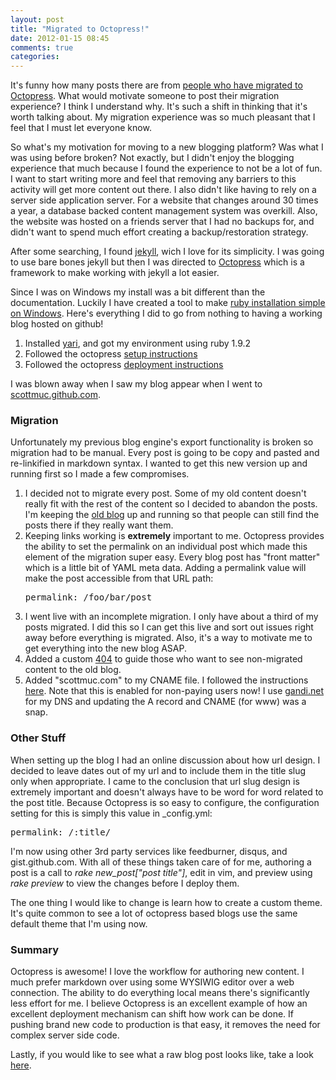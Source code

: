 ```yaml
--- 
layout: post
title: "Migrated to Octopress!"
date: 2012-01-15 08:45
comments: true
categories: 
---
```


It's funny how many posts there are from [people who have migrated to Octopress](https://www.google.com/search?q=migrating+to+octopress). What would motivate someone to post their migration experience? I think I understand why. It's such a shift in thinking that it's worth talking about. My migration experience was so much pleasant that I feel that I must let everyone know.

<!-- more -->

So what's my motivation for moving to a new blogging platform? Was what I was using before broken? Not
exactly, but I didn't enjoy the blogging experience that much because I found the experience to not be a
lot of fun. I want to start writing more and feel that removing any barriers to this activity will get more
content out there. I also didn't like having to rely on a server side application server. For a website that changes around 30 times a year, a database backed content management system was overkill. Also, the website was hosted on a friends server that I had no backups for, and didn't want to spend much effort creating a backup/restoration strategy.

After some searching, I found [jekyll](http://jekyllrb.com/), wich I love for its simplicity. I was going to use bare bones jekyll but then I was directed to [Octopress](http://octopress.org/) which is a framework to make working
with jekyll a lot easier.

Since I was on Windows my install was a bit different than the documentation. Luckily I have created a tool
to make [ruby installation simple on Windows](http://scottmuc.com/blog/development/simplifying-ruby-installation-in-windows/). Here's everything I did to go from nothing to having a working
blog hosted on github!

1. Installed [yari](https://github.com/scottmuc/yari), and got my environment using ruby 1.9.2
2. Followed the octopress [setup instructions](http://octopress.org/docs/setup/)
3. Followed the octopress [deployment instructions](http://octopress.org/docs/deploying/github/)

I was blown away when I saw my blog appear when I went to [scottmuc.github.com](http://scottmuc.github.com/).

### Migration

Unfortunately my previous blog engine's export functionality is broken so migration had to be manual. Every post
is going to be copy and pasted and re-linkified in markdown syntax. I wanted to get this new version up and 
running first so I made a few compromises.

1. I decided not to migrate every post. Some of my old content doesn't really fit with the rest of the content
so I decided to abandon the posts. I'm keeping the [old blog](http://old.scottmuc.com/) up and running so that people can still find the posts there if they really want them.
2. Keeping links working is **extremely** important to me. Octopress provides the ability to set the permalink on
an individual post which made this element of the migration super easy. Every blog post has "front matter" which is a little bit of YAML meta data. Adding a permalink value will make the post accessible from that URL path: <pre>permalink: /foo/bar/post</pre>
3. I went live with an incomplete migration. I only have about a third of my posts migrated. I did this so I can 
get this live and sort out issues right away before everything is migrated. Also, it's a way to motivate me to get
everything into the new blog ASAP.
4. Added a custom [404](http://scottmuc.com/non-existent-page/) to guide those who want to see non-migrated content to the old blog.
5. Added "scottmuc.com" to my CNAME file. I followed the instructions [here](https://github.com/blog/315-cname-support-for-github-pages). Note that this is enabled for non-paying users now! I use [gandi.net](http://gandi.net/) for my DNS and updating the A record and CNAME (for www) was a snap.


### Other Stuff

When setting up the blog I had an online discussion about how url design. I decided to leave dates out of my url
and to include them in the title slug only when appropriate. I came to the conclusion that url slug design is
extremely important and doesn't always have to be word for word related to the post title. Because Octopress is
so easy to configure, the configuration setting for this is simply this value in \_config.yml:

<pre>permalink: /:title/</pre>

I'm now using other 3rd party services like feedburner, disqus, and gist.github.com. With all of these things 
taken care of for me, authoring a post is a call to *rake new_post["post title"]*, edit in vim, and preview
using *rake preview* to view the changes before I deploy them.

The one thing I would like to change is learn how to create a custom theme. It's quite common to see a lot of
octopress based blogs use the same default theme that I'm using now.

### Summary

Octopress is awesome! I love the workflow for authoring new content. I much prefer markdown over using some
WYSIWIG editor over a web connection. The ability to do everything local means there's significantly less
effort for me. I believe Octopress is an excellent example of how an excellent deployment mechanism can shift
how work can be done. If pushing brand new code to production is that easy, it removes the need for complex
server side code.

Lastly, if you would like to see what a raw blog post looks like, take a look [here](https://github.com/scottmuc/scottmuc.github.com/tree/source/source/_posts).
